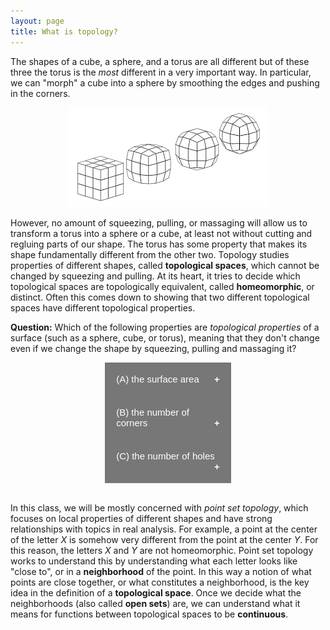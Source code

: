```yaml
---
layout: page
title: What is topology?
---
```


<style>
.collapsible {
  background-color: #777;
  color: white;
  cursor: pointer;
  padding: 18px;
  width: 40%;
  border: none;
  text-align: left;
  outline: none;
  font-size: 15px;
}

.active, .collapsible:hover {
  background-color: #555;
}

.collapsible:after {
  content: '\002B';
  color: white;
  font-weight: bold;
  float: right;
  margin-left: 5px;
}

.active:after {
  content: "\2212";
}

.content {
  padding: 0 18px;
  max-height: 0;
  overflow: hidden;
  transition: max-height 0.2s ease-out;
  background-color: #ffffff;
}
</style>

The shapes of a cube, a sphere, and a torus are all different but of these three the torus is the *most* different in a very important way.
In particular, we can "morph" a cube into a sphere by smoothing the edges and pushing in the corners.

<p align="center"><img src="fig/cube-to-sphere.png"/></p>

However, no amount of squeezing, pulling, or massaging will allow us to transform a torus into a sphere or a cube, at least not without cutting and regluing parts of our shape.  The torus has some property that makes its shape fundamentally different from the other two.  Topology studies properties of different shapes, called **topological spaces**, which cannot be changed by squeezing and pulling.  At its heart, it tries to decide which topological spaces are topologically equivalent, called **homeomorphic**, or distinct.
Often this comes down to showing that two different topological spaces have different topological properties.

**Question:** Which of the following properties are *topological properties* of a surface (such as a sphere, cube, or torus), meaning that they don't change even if we change the shape by squeezing, pulling and massaging it?
<body>
<center>
<button class="collapsible">(A) the surface area</button>
</center>
<div class="content">
  <p>Careful!  The area changes as we shrink or expand our shape by squeezing or stretching it.</p>
</div>
<center>
<button class="collapsible">(B) the number of corners</button>
</center>
<div class="content">
  <p>Careful!  Corners can be smoothed away, just like when we make a cube into a sphere.</p>
</div>
<center>
<button class="collapsible">(C) the number of holes</button>
</center>
<div class="content">
  <p>Right!  Setting aside the important task of rigorously defining a "hole", intuitively we can understand that by squeezing or stretching a surface we cannot change the number of holes.</p>
</div>

<script>
var coll = document.getElementsByClassName("collapsible");
var i;

for (i = 0; i < coll.length; i++) {
  coll[i].addEventListener("click", function() {
    this.classList.toggle("active");
    var content = this.nextElementSibling;
    if (content.style.maxHeight){
      content.style.maxHeight = null;
    } else {
      content.style.maxHeight = content.scrollHeight + "px";
    } 
  });
}
</script>
</body>
<br/>

In this class, we will be mostly concerned with *point set topology*, which focuses on local properties of different shapes and have strong relationships with topics in real analysis.  For example, a point at the center of the letter *X* is somehow very different from the point at the center *Y*.  For this reason, the letters *X* and *Y* are not homeomorphic.  Point set topology works to understand this by understanding what each letter looks like "close to", or in a **neighborhood** of the point.  In this way a notion of what points are close together, or what constitutes a neighborhood, is the key idea in the definition of a **topological space**.  Once we decide what the neighborhoods (also called **open sets**) are, we can understand what it means for functions between topological spaces to be **continuous**.  


